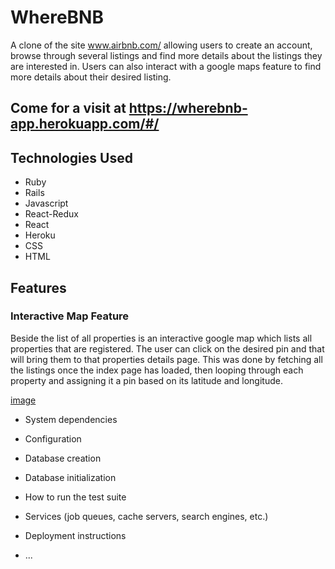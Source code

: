 # WhereBNB
A clone of the site www.airbnb.com/ allowing users to create an account, browse through several listings and find more details about the listings they are interested in. Users can also interact with a google maps feature to find more details about their desired listing. 

## Come for a visit at https://wherebnb-app.herokuapp.com/#/

## Technologies Used

* Ruby
* Rails
* Javascript
* React-Redux
* React
* Heroku
* CSS
* HTML

## Features

### Interactive Map Feature
Beside the list of all properties is an interactive google map which lists all properties that are registered. The user can click on the desired pin and that will bring them to that properties details page. This was done by fetching all the listings once the index page has loaded, then looping through each property and assigning it a pin based on its latitude and longitude.

[image](https://user-images.githubusercontent.com/78226696/119146105-4d12ef00-ba18-11eb-837f-c5394fc85218.png)


* System dependencies

* Configuration

* Database creation

* Database initialization

* How to run the test suite

* Services (job queues, cache servers, search engines, etc.)

* Deployment instructions

* ...
